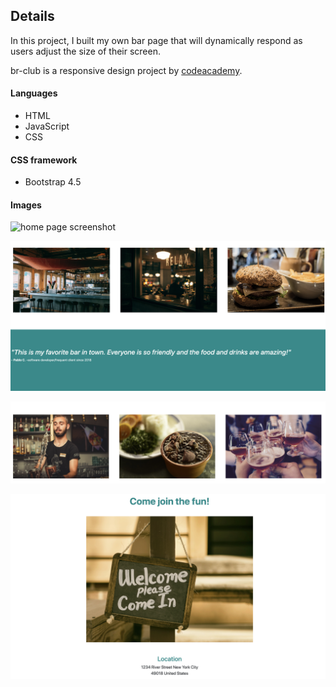 ## Details

In this project, I built my own bar page that will dynamically respond as users adjust the size of their screen.

br-club ​is a responsive design project by [codeacademy](https://www.codecademy.com/).

#### Languages
 * HTML
 * JavaScript
 * CSS

 #### CSS framework
 * Bootstrap 4.5

#### Images
![home page screenshot](./images/page1.png)

![home page items](./images/page2.png)

![home page items](./images/page3.png)

![home page items](./images/page4.png)

